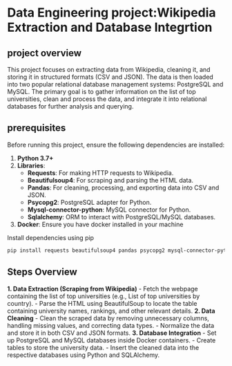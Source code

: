 # Data Engineering project:Wikipedia Extraction and Database Integrtion

## project overview
This project focuses on extracting data from Wikipedia, cleaning it, and storing it in structured formats (CSV and JSON). The data is then loaded into two popular relational database management systems: PostgreSQL and MySQL. The primary goal is to gather information on the list of top universities, clean and process the data, and integrate it into relational databases for further analysis and querying.

## prerequisites
Before running this project, ensure the following dependencies are installed:

1. **Python 3.7+**
2. **Libraries**:
      - **Requests**: For making HTTP requests to Wikipedia.
      - **Beautifulsoup4**: For scraping and parsing the HTML data.
      - **Pandas**: For cleaning, processing, and exporting data into CSV and JSON.
      - **Psycopg2**: PostgreSQL adapter for Python.
      - **Mysql-connector-python**: MySQL connector for Python.
      - **Sqlalchemy**: ORM to interact with PostgreSQL/MySQL databases.
3. **Docker**: Ensure you have docker installed in your machine

Install dependencies using pip
```bash
pip install requests beautifulsoup4 pandas psycopg2 mysql-connector-python sqlalchemy
```
## Steps Overview
**1. Data Extraction (Scraping from Wikipedia)**
     - Fetch the webpage containing the list of top universities (e.g., List of top universities by country).
     - Parse the HTML using BeautifulSoup to locate the table containing university names, rankings, and other relevant details.
**2. Data Cleaning**
     - Clean the scraped data by removing unnecessary columns, handling missing values, and correcting data types.
     - Normalize the data and store it in both CSV and JSON formats.
**3. Database Integration**
    - Set up PostgreSQL and MySQL databases inside Docker containers.
    - Create tables to store the university data.
    - Insert the cleaned data into the respective databases using Python and SQLAlchemy.



